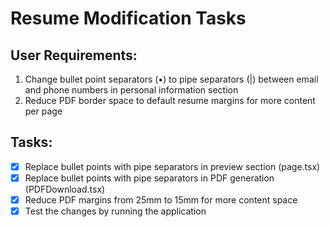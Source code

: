 # Resume Modification Tasks

## User Requirements:
1. Change bullet point separators (•) to pipe separators (|) between email and phone numbers in personal information section
2. Reduce PDF border space to default resume margins for more content per page

## Tasks:
- [x] Replace bullet points with pipe separators in preview section (page.tsx)
- [x] Replace bullet points with pipe separators in PDF generation (PDFDownload.tsx)
- [x] Reduce PDF margins from 25mm to 15mm for more content space
- [x] Test the changes by running the application
